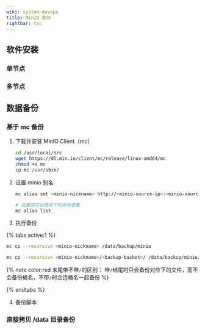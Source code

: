 ```yaml
---
wiki: system-devops
title: MinIO 部分
rightbar: toc
---
```


## 软件安装

### 单节点

### 多节点

## 数据备份

### 基于 mc 备份

1. 下载并安装 MinIO Client（mc）
    ```bash
    cd /usr/local/src
    wget https://dl.min.io/client/mc/release/linux-amd64/mc
    chmod +x mc
    cp mc /usr/sbin/
    ```
2. 设置 minio 别名
    ```bash
    mc alias set <minio-nickname> http://<minio-source-ip>:<minio-source-port> <minio-username> <minio-password>
   
    # 设置完可以使用下列命令查看
    mc alias list
    ```
3. 执行备份

{% tabs active:1 %}

<!-- tab 备份所有桶 -->

```bash
mc cp --recursive <minio-nickname> /data/backup/minio
```
<!-- tab 备份某个桶 -->

```bash
mc cp --recursive <minio-nickname>/<backup-bucket>/ /data/backup/minio/<backup-bucket>
```

{% note color:red 末尾带不带`/`的区别： 带`/`结尾时只会备份对应<backup-bucket>下的文件，而不会备份桶名，不带`/`时会连桶名一起备份 %}

{% endtabs %}

4. 备份脚本

### 直接拷贝 /data 目录备份
